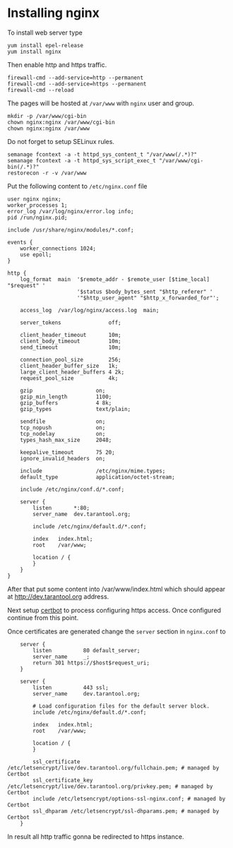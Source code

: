 Installing nginx
================

To install web server type
```
yum install epel-release
yum install nginx
```

Then enable http and https traffic.
```
firewall-cmd --add-service=http --permanent
firewall-cmd --add-service=https --permanent
firewall-cmd --reload
```

The pages will be hosted at `/var/www` with `nginx` user and group.
```
mkdir -p /var/www/cgi-bin
chown nginx:nginx /var/www/cgi-bin
chown nginx:nginx /var/www
```

Do not forget to setup SELinux rules.
```
semanage fcontext -a -t httpd_sys_content_t "/var/www(/.*)?"
semanage fcontext -a -t httpd_sys_script_exec_t "/var/www/cgi-bin(/.*)?"
restorecon -r -v /var/www
```

Put the following content to `/etc/nginx.conf` file
```
user nginx nginx;
worker_processes 1;
error_log /var/log/nginx/error.log info;
pid /run/nginx.pid;

include /usr/share/nginx/modules/*.conf;

events {
    worker_connections 1024;
    use epoll;
}

http {
    log_format  main  '$remote_addr - $remote_user [$time_local] "$request" '
                      '$status $body_bytes_sent "$http_referer" '
                      '"$http_user_agent" "$http_x_forwarded_for"';

    access_log  /var/log/nginx/access.log  main;

    server_tokens               off;

    client_header_timeout       10m;
    client_body_timeout         10m;
    send_timeout                10m;

    connection_pool_size        256;
    client_header_buffer_size   1k;
    large_client_header_buffers 4 2k;
    request_pool_size           4k;

    gzip                    on;
    gzip_min_length         1100;
    gzip_buffers            4 8k;
    gzip_types              text/plain;

    sendfile                on;
    tcp_nopush              on;
    tcp_nodelay             on;
    types_hash_max_size     2048;

    keepalive_timeout       75 20;
    ignore_invalid_headers  on;

    include                 /etc/nginx/mime.types;
    default_type            application/octet-stream;

    include /etc/nginx/conf.d/*.conf;

    server {
        listen       *:80;
        server_name  dev.tarantool.org;

        include /etc/nginx/default.d/*.conf;

        index   index.html;
        root    /var/www;

        location / {
        }
    }
}
```

After that put some content into /var/www/index.html which
should appear at http://dev.tarantool.org address.

Next setup [certbot](certbot.md) to process configuring https
access. Once configured continue from this point.

Once certificates are generated change the `server` section
in `nginx.conf` to
```
    server {
        listen          80 default_server;
        server_name     _;
        return 301 https://$host$request_uri;
    }

    server {
        listen          443 ssl;
        server_name     dev.tarantool.org;

        # Load configuration files for the default server block.
        include /etc/nginx/default.d/*.conf;

        index   index.html;
        root    /var/www;

        location / {
        }

        ssl_certificate /etc/letsencrypt/live/dev.tarantool.org/fullchain.pem; # managed by Certbot
        ssl_certificate_key /etc/letsencrypt/live/dev.tarantool.org/privkey.pem; # managed by Certbot
        include /etc/letsencrypt/options-ssl-nginx.conf; # managed by Certbot
        ssl_dhparam /etc/letsencrypt/ssl-dhparams.pem; # managed by Certbot
    }
```

In result all http traffic gonna be redirected to https instance.
